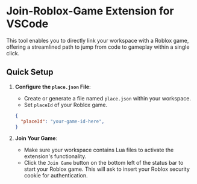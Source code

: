 # Join-Roblox-Game Extension for VSCode

This tool enables you to directly link your workspace with a Roblox game, offering a streamlined path to jump from code to gameplay within a single click.


## Quick Setup

1. **Configure the `place.json` File**:
   - Create or generate a file named `place.json` within your workspace.
   - Set `placeId` of your Roblox game.

    ```json
    {
      "placeId": "your-game-id-here",
    }
    ```
2. **Join Your Game**:
   - Make sure your workspace contains Lua files to activate the extension's functionality.
   - Click the `Join Game` button on the bottom left of the status bar to start your Roblox game. This will ask to insert your Roblox security cookie for authentication.
